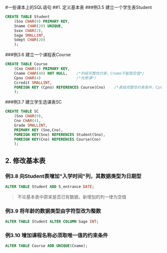 #一些课本上的SQL语句
##1. 定义基本表
###例3.5 建立一个学生表Student
```SQL
CREATE TABLE Student
	(Sno CHAR(9) PRIMARY KEY,  
	Sname CHAR(20) UNIQUE,  
	Ssex CHAR(2),  
	Sage SMALLINT,  
	Sdept CHAR(20) 	 
	);
```

###例3.6 建立一个课程表Course
```SQL
CREATE TABLE Course
	(Cno CHAR(4) PRIMARY KEY,
	Cname CHAR(40) NOT NULL,    /*列级完整性约束，Cname不能取空值*/
	Cpno CHAR(4) 				/*先修课*/
	Ccredit SMALLINT,
	FOREIGN KEY (Cpno) REFERENCES Course(Cno)    /*表级完整性约束条件，Cpno是外码，被参照表是Course，被参照列是Cno*/
	);	
```
###例3.7 建立学生选课表SC
```SQL
CREATE TABLE SC
	(Sno CHAR(9),
	Cno CHAR(4),
	Grade SMALLINT,
	PRIMARY KEY (Sno,Cno),
	FOREIGN KEY(Sno) REFERENCES Student(Sno),
	FOREIGN KEY(Cno) REFERENCES Course(Cno)
	);
```

## 2. 修改基本表
### 例3.8 向Student表增加"入学时间"列，其数据类型为日期型
```SQL
ALTER TABLE Student ADD S_entrance DATE;
```
> 不论基本表中原来是否已有数据，新增加的列一律为空值 
### 例3.9 将年龄的数据类型由字符型改为整数
```SQL
ALTER TABLE Student ALTER COLUMN Sage INT;
```
### 例3.10 增加课程名称必须取唯一值的约束条件
```SQL
ALTER TABLE Course ADD UNIQUE(Cname);
```
